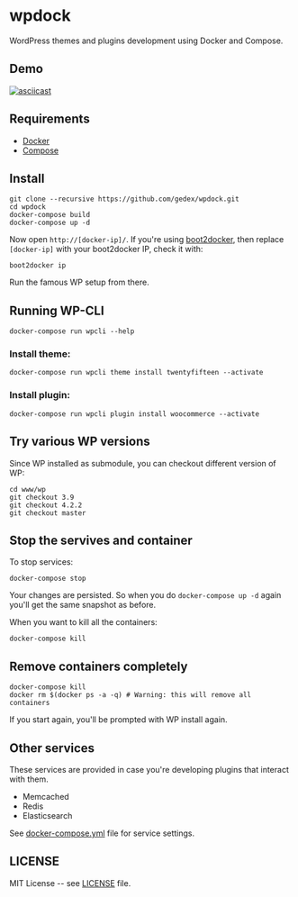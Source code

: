 wpdock
======

WordPress themes and plugins development using Docker and Compose.

## Demo

[![asciicast](https://asciinema.org/a/a67505xy5l3zlemc8e4xcekxd.png)](https://asciinema.org/a/a67505xy5l3zlemc8e4xcekxd)

## Requirements

* [Docker](https://docs.docker.com/installation/)
* [Compose](https://docs.docker.com/compose/install/)

## Install

```
git clone --recursive https://github.com/gedex/wpdock.git
cd wpdock
docker-compose build
docker-compose up -d
```

Now open `http://[docker-ip]/`. If you're using [boot2docker](http://boot2docker.io/),
then replace `[docker-ip]` with your boot2docker IP, check it with:

```
boot2docker ip
```

Run the famous WP setup from there. 

## Running WP-CLI

```
docker-compose run wpcli --help
```

### Install theme:

```
docker-compose run wpcli theme install twentyfifteen --activate
```

### Install plugin:

```
docker-compose run wpcli plugin install woocommerce --activate
```

## Try various WP versions

Since WP installed as submodule, you can checkout different version of WP:

```
cd www/wp
git checkout 3.9
git checkout 4.2.2
git checkout master
```

## Stop the servives and container

To stop services:

```
docker-compose stop
```

Your changes are persisted. So when you do `docker-compose up -d` again you'll get the same
snapshot as before.

When you want to kill all the containers:

```
docker-compose kill
```

## Remove containers completely

```
docker-compose kill
docker rm $(docker ps -a -q) # Warning: this will remove all containers
```

If you start again, you'll be prompted with WP install again.

## Other services

These services are provided in case you're developing plugins that interact with them.

* Memcached
* Redis
* Elasticsearch

See [docker-compose.yml](./docker-compose.yml) file for service settings.

## LICENSE

MIT License -- see [LICENSE](./LICENSE) file.
